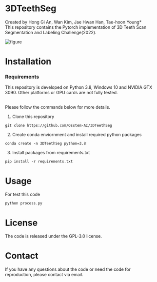 # 3DTeethSeg
Created by Hong Gi An, Wan Kim, Jae Hwan Han, Tae-hoon Young* <br/> 
This repository contains the Pytorch implementation of 3D Teeth Scan Segmentation and Labeling Challenge(2022).

![figure](https://user-images.githubusercontent.com/115606507/195748298-b7d08f36-d0ef-44ec-9d8c-83b662c5a636.png)

# Installation
### **Requirements** <br/>
This repository is developed on Python 3.8, Windows 10 and NVIDIA GTX 3090. Other platforms or GPU cards are not fully tested. <br/> <br/>

Please follow the commands below for more details.

1. Clone this repository
```
git clone https://github.com/Osstem-AI/3DTeethSeg
```
2. Create conda enviornment and install required python packages
```
conda create -n 3DTeethSeg python=3.8
```

3. Install packages from requirements.txt
```
pip install -r requirements.txt
```

# Usage
For test this code
```
python process.py
```



# License
The code is released under the GPL-3.0 license.

# Contact
If you have any questions about the code or need the code for reproduction, please contact via email. 
